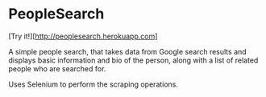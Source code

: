 PeopleSearch
=============

[Try it!][http://peoplesearch.herokuapp.com]

A simple people search, that takes data from Google search results and displays basic information and bio of the person, along with a list of related people who are searched for.

Uses Selenium to perform the scraping operations.